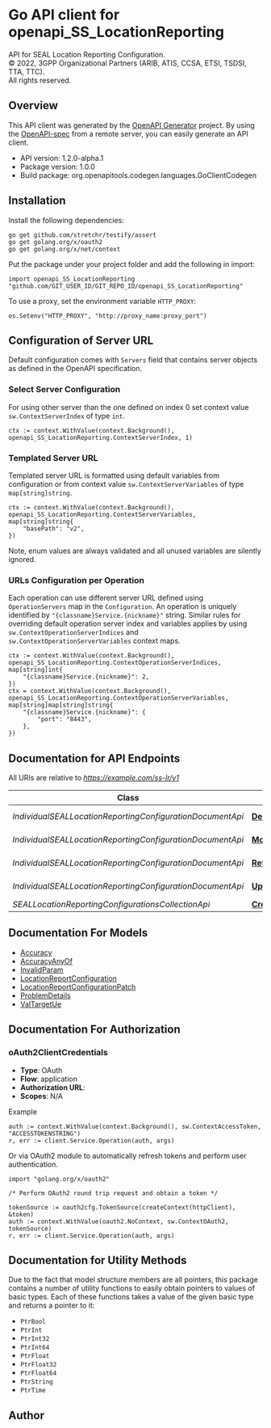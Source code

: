 # Go API client for openapi_SS_LocationReporting

API for SEAL Location Reporting Configuration.  
© 2022, 3GPP Organizational Partners (ARIB, ATIS, CCSA, ETSI, TSDSI, TTA, TTC).  
All rights reserved.


## Overview
This API client was generated by the [OpenAPI Generator](https://openapi-generator.tech) project.  By using the [OpenAPI-spec](https://www.openapis.org/) from a remote server, you can easily generate an API client.

- API version: 1.2.0-alpha.1
- Package version: 1.0.0
- Build package: org.openapitools.codegen.languages.GoClientCodegen

## Installation

Install the following dependencies:

```shell
go get github.com/stretchr/testify/assert
go get golang.org/x/oauth2
go get golang.org/x/net/context
```

Put the package under your project folder and add the following in import:

```golang
import openapi_SS_LocationReporting "github.com/GIT_USER_ID/GIT_REPO_ID/openapi_SS_LocationReporting"
```

To use a proxy, set the environment variable `HTTP_PROXY`:

```golang
os.Setenv("HTTP_PROXY", "http://proxy_name:proxy_port")
```

## Configuration of Server URL

Default configuration comes with `Servers` field that contains server objects as defined in the OpenAPI specification.

### Select Server Configuration

For using other server than the one defined on index 0 set context value `sw.ContextServerIndex` of type `int`.

```golang
ctx := context.WithValue(context.Background(), openapi_SS_LocationReporting.ContextServerIndex, 1)
```

### Templated Server URL

Templated server URL is formatted using default variables from configuration or from context value `sw.ContextServerVariables` of type `map[string]string`.

```golang
ctx := context.WithValue(context.Background(), openapi_SS_LocationReporting.ContextServerVariables, map[string]string{
	"basePath": "v2",
})
```

Note, enum values are always validated and all unused variables are silently ignored.

### URLs Configuration per Operation

Each operation can use different server URL defined using `OperationServers` map in the `Configuration`.
An operation is uniquely identified by `"{classname}Service.{nickname}"` string.
Similar rules for overriding default operation server index and variables applies by using `sw.ContextOperationServerIndices` and `sw.ContextOperationServerVariables` context maps.

```golang
ctx := context.WithValue(context.Background(), openapi_SS_LocationReporting.ContextOperationServerIndices, map[string]int{
	"{classname}Service.{nickname}": 2,
})
ctx = context.WithValue(context.Background(), openapi_SS_LocationReporting.ContextOperationServerVariables, map[string]map[string]string{
	"{classname}Service.{nickname}": {
		"port": "8443",
	},
})
```

## Documentation for API Endpoints

All URIs are relative to *https://example.com/ss-lr/v1*

Class | Method | HTTP request | Description
------------ | ------------- | ------------- | -------------
*IndividualSEALLocationReportingConfigurationDocumentApi* | [**DeleteLocReportingConfig**](docs/IndividualSEALLocationReportingConfigurationDocumentApi.md#deletelocreportingconfig) | **Delete** /trigger-configurations/{configurationId} | 
*IndividualSEALLocationReportingConfigurationDocumentApi* | [**ModifyLocReportingConfig**](docs/IndividualSEALLocationReportingConfigurationDocumentApi.md#modifylocreportingconfig) | **Patch** /trigger-configurations/{configurationId} | 
*IndividualSEALLocationReportingConfigurationDocumentApi* | [**RetrieveLocReportingConfig**](docs/IndividualSEALLocationReportingConfigurationDocumentApi.md#retrievelocreportingconfig) | **Get** /trigger-configurations/{configurationId} | 
*IndividualSEALLocationReportingConfigurationDocumentApi* | [**UpdateLocReportingConfig**](docs/IndividualSEALLocationReportingConfigurationDocumentApi.md#updatelocreportingconfig) | **Put** /trigger-configurations/{configurationId} | 
*SEALLocationReportingConfigurationsCollectionApi* | [**CreateLocReportingConfig**](docs/SEALLocationReportingConfigurationsCollectionApi.md#createlocreportingconfig) | **Post** /trigger-configurations | 


## Documentation For Models

 - [Accuracy](docs/Accuracy.md)
 - [AccuracyAnyOf](docs/AccuracyAnyOf.md)
 - [InvalidParam](docs/InvalidParam.md)
 - [LocationReportConfiguration](docs/LocationReportConfiguration.md)
 - [LocationReportConfigurationPatch](docs/LocationReportConfigurationPatch.md)
 - [ProblemDetails](docs/ProblemDetails.md)
 - [ValTargetUe](docs/ValTargetUe.md)


## Documentation For Authorization



### oAuth2ClientCredentials


- **Type**: OAuth
- **Flow**: application
- **Authorization URL**: 
- **Scopes**: N/A

Example

```golang
auth := context.WithValue(context.Background(), sw.ContextAccessToken, "ACCESSTOKENSTRING")
r, err := client.Service.Operation(auth, args)
```

Or via OAuth2 module to automatically refresh tokens and perform user authentication.

```golang
import "golang.org/x/oauth2"

/* Perform OAuth2 round trip request and obtain a token */

tokenSource := oauth2cfg.TokenSource(createContext(httpClient), &token)
auth := context.WithValue(oauth2.NoContext, sw.ContextOAuth2, tokenSource)
r, err := client.Service.Operation(auth, args)
```


## Documentation for Utility Methods

Due to the fact that model structure members are all pointers, this package contains
a number of utility functions to easily obtain pointers to values of basic types.
Each of these functions takes a value of the given basic type and returns a pointer to it:

* `PtrBool`
* `PtrInt`
* `PtrInt32`
* `PtrInt64`
* `PtrFloat`
* `PtrFloat32`
* `PtrFloat64`
* `PtrString`
* `PtrTime`

## Author



